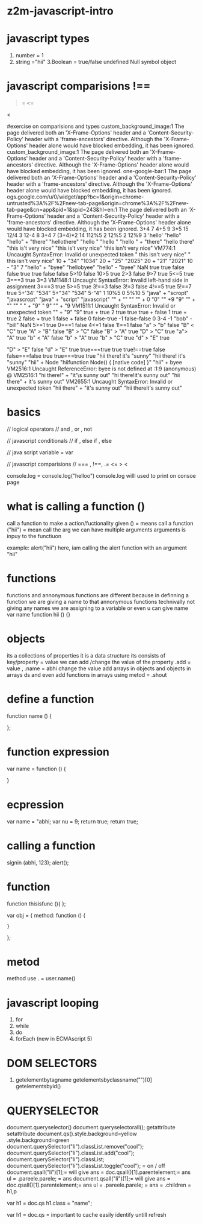 # z2m-javascript-intro
# javascript types 
1. number = 1
2. string ="hii"
3.Boolean = true/false
undefined
Null
symbol
object

javascript comparisions
!== 
===
>=
<=
>
<



#exercise on comparisions and types
custom_background_image:1 The page delivered both an 'X-Frame-Options' header and a 'Content-Security-Policy' header with a 'frame-ancestors' directive. Although the 'X-Frame-Options' header alone would have blocked embedding, it has been ignored.
custom_background_image:1 The page delivered both an 'X-Frame-Options' header and a 'Content-Security-Policy' header with a 'frame-ancestors' directive. Although the 'X-Frame-Options' header alone would have blocked embedding, it has been ignored.
one-google-bar:1 The page delivered both an 'X-Frame-Options' header and a 'Content-Security-Policy' header with a 'frame-ancestors' directive. Although the 'X-Frame-Options' header alone would have blocked embedding, it has been ignored.
ogs.google.com/u/0/widget/app?bc=1&origin=chrome-untrusted%3A%2F%2Fnew-tab-page&origin=chrome%3A%2F%2Fnew-tab-page&cn=app&pid=1&spid=243&hl=en:1 The page delivered both an 'X-Frame-Options' header and a 'Content-Security-Policy' header with a 'frame-ancestors' directive. Although the 'X-Frame-Options' header alone would have blocked embedding, it has been ignored.
3+4
7
4+5
9
3*5
15
12/4
3
12-4
8
3+4
7
(3+4)*2
14
112%5
2
12%5
2
12%9
3
'hello'
"hello"
"hello" + "there"
"hellothere"
"hello " 
"hello "
"hello " + "there"
"hello there"
"this is't very nice"
"this is't very nice"
'this isn\'t very nice"
VM774:1 Uncaught SyntaxError: Invalid or unexpected token
" this isn\'t very nice"
" this isn't very nice"
10 + "34"
"1034"
20 + "25"
"2025"
20 + "21"
"2021"
10 - "3"
7
"hello" + "byee"
"hellobyee"
"hello" - "byee"
NaN
true
true
false
false
true
true
false
false
5>10
false
10>5
true
2>3
false
9>7
true
5<=5
true
3===3
true
3=3
VM1148:1 Uncaught SyntaxError: Invalid left-hand side in assignment
3===3
true
5>=5
true
3!==3
false
3!=3
false
4!==5
true
5!==7
true
5+'34'
"534"
5+"34"
"534"
5-"4"
1
10%5
0
5%10
5
"java" + "scropt"
"javascropt"
"java" + "script"
"javascript"
"" + ""
""
"" + 0
"0"
"" +9
"9"
"" + ""
""
" " + "9"
" 9"
"" + "9
VM1511:1 Uncaught SyntaxError: Invalid or unexpected token
"" + "9"
"9"
true + true
2
true
true
true + false
1
true + true
2
false + true
1
false + false
0
false-true
-1
false-false
0
3-4
-1
"bob" - "bill"
NaN
5>=1
true
0===1
false
4<=1
false
1!==1
false
"a" > "b"
false
"B" < "C"
true
"A" > "B"
false
"B" > "C"
false
"B" > "A"
true
"D" > "C"
true
"a"> "A"
true
"b" < "A"
false
"b" > "A"
true
"b" > "C"
true
"d" > "E"
true

"D" > "E"
false
"d" > "E"
true
true===true
true
true!==true
false
false===false
true
true===true
true
"hii there! it\'s \"sunny" 
"hii there! it's \"sunny"
"hii" + Node
"hiifunction Node() { [native code] }"
"hii" + byee
VM2516:1 Uncaught ReferenceError: byee is not defined
    at <anonymous>:1:9
(anonymous) @ VM2516:1
"hi there!" + "it'\s sunny out"
"hi there!it's sunny out"
"hii there" + it\'s sunny out"
VM2655:1 Uncaught SyntaxError: Invalid or unexpected token
"hii there" + "it\'s sunny out"
"hii thereit's sunny out"

# basics 

//  logical operators 
//  and , or , not 

//  javascript conditionals 
//  if ,  else if , else  

//  java script variable = var 

//  javascript comparisions 
//  ===  , !==, .= <= > < 


console.log = console.log("helloo")
console.log willl used to print on consoe page 

# what is calling a function ()
call a function to make a action/fuctionality given 
() = means call a function 
("hii") = mean call the arg 
we can have multiple arguments 
arguments is inpuy to the functiuon 

example:
alert("hii")
here, iam calling the alert function with an argument "hii"

# functions
functions and annonymous functions are different because in definning a function we are giving a name to that 
annonymous functions technivally not giving any names we are assigning to a variable or even u can give name var name function hii () {}

# objects
its a collections of properties
it is a data structure
its consists of key/property = value
we can add /change the value of the property
.add = value , .name = abhi change the value
add arrays in objects and objects in arrays ds and even add functions in arrays using metod = .shout 

# define a function
function name () {

};
# function expression 
var name = function () {

}

# ecpression 
var name  = "abhi;
var nu = 9;
return true;
return true;

# calling a function 
signin (abhi, 123);
alert();

# function
function thisisfunc (){
    <!-- here functionality -->
};

   var obj = {
    method: function () {

    }
};

# metod
method use . = user.name()  
<!--  here . name = method  -->


# javascript looping
1. for
2. while
3. do
4. forEach (new in ECMAscript 5)

# DOM SELECTORS 
1. getelementbytagname
getelementsbyclassname("")[0]
getelementsbyid()

# QUERYSELECTOR
document.queryselector()
document.queryselectorall();
getattribute
setattribute
document.qs().style.background=yellow
.style.background=green
document.querySelector("li").classList.remove("cool");
document.querySelector("li").classList.add("cool");
document.querySelector("li").classList;
document.querySelector("li").classList.toggle("cool"); = on / off
document.qsall("li")[1];= will give ans = doc.qsall()[1].parentelement;= ans ul
 = .pareele.parele; = ans <body>
 document.qsall("li")[1];= will give ans = doc.qsall()[1].parentelement;= ans ul
 = .pareele.parele; = ans <body> = .children = h1,p

 var h1 = doc.qs
 h1.class = "name";

var h1 = doc.qs = important to cache easily identify untill refresh